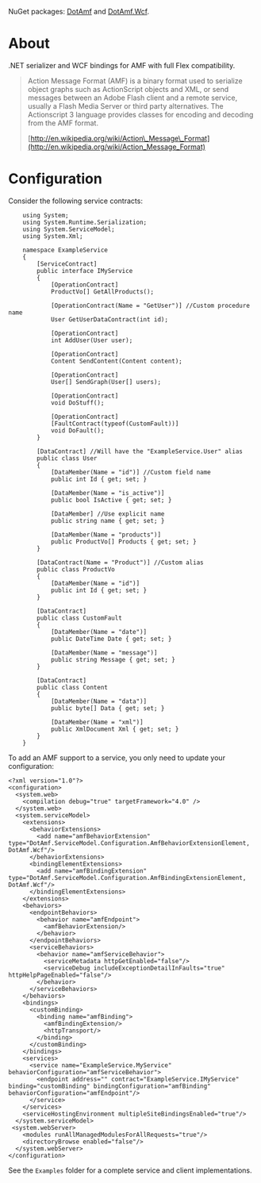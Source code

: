 NuGet packages: [DotAmf](https://www.nuget.org/packages/DotAmf/) and [DotAmf.Wcf](https://www.nuget.org/packages/DotAmf.Wcf/).

# About #

.NET serializer and WCF bindings for AMF with full Flex compatibility.

> Action Message Format (AMF) is a binary format used to serialize object graphs such as ActionScript objects and XML, or send messages between an Adobe Flash client and a remote service, usually a Flash Media Server or third party alternatives. The Actionscript 3 language provides classes for encoding and decoding from the AMF format.
>
> [http://en.wikipedia.org/wiki/Action\_Message\_Format](http://en.wikipedia.org/wiki/Action_Message_Format)

# Configuration #

Consider the following service contracts:

        using System;
        using System.Runtime.Serialization;
        using System.ServiceModel;
        using System.Xml;

        namespace ExampleService
        {
            [ServiceContract]
            public interface IMyService
            {
                [OperationContract]
                ProductVo[] GetAllProducts();

                [OperationContract(Name = "GetUser")] //Custom procedure name
                User GetUserDataContract(int id);

                [OperationContract]
                int AddUser(User user);

                [OperationContract]
                Content SendContent(Content content);

                [OperationContract]
                User[] SendGraph(User[] users);

                [OperationContract]
                void DoStuff();

                [OperationContract]
                [FaultContract(typeof(CustomFault))]
                void DoFault();
            }

            [DataContract] //Will have the "ExampleService.User" alias
            public class User
            {
                [DataMember(Name = "id")] //Custom field name
                public int Id { get; set; }

                [DataMember(Name = "is_active")]
                public bool IsActive { get; set; }

                [DataMember] //Use explicit name
                public string name { get; set; }

                [DataMember(Name = "products")]
                public ProductVo[] Products { get; set; }
            }

            [DataContract(Name = "Product")] //Custom alias
            public class ProductVo
            {
                [DataMember(Name = "id")]
                public int Id { get; set; }
            }

            [DataContract]
            public class CustomFault
            {
                [DataMember(Name = "date")]
                public DateTime Date { get; set; }

                [DataMember(Name = "message")]
                public string Message { get; set; }
            }

            [DataContract]
            public class Content
            {
                [DataMember(Name = "data")]
                public byte[] Data { get; set; }

                [DataMember(Name = "xml")]
                public XmlDocument Xml { get; set; }
            }
        }

To add an AMF support to a service, you only need to update your configuration:

    <?xml version="1.0"?>
    <configuration>
      <system.web>
        <compilation debug="true" targetFramework="4.0" />
      </system.web>
      <system.serviceModel>
        <extensions>
          <behaviorExtensions>
            <add name="amfBehaviorExtension" type="DotAmf.ServiceModel.Configuration.AmfBehaviorExtensionElement, DotAmf.Wcf"/>
          </behaviorExtensions>
          <bindingElementExtensions>
            <add name="amfBindingExtension" type="DotAmf.ServiceModel.Configuration.AmfBindingExtensionElement, DotAmf.Wcf"/>
          </bindingElementExtensions>
        </extensions>
        <behaviors>
          <endpointBehaviors>
            <behavior name="amfEndpoint">
              <amfBehaviorExtension/>
            </behavior>
          </endpointBehaviors>
          <serviceBehaviors>
            <behavior name="amfServiceBehavior">
              <serviceMetadata httpGetEnabled="false"/>
              <serviceDebug includeExceptionDetailInFaults="true" httpHelpPageEnabled="false"/>
            </behavior>
          </serviceBehaviors>
        </behaviors>
        <bindings>
          <customBinding>
            <binding name="amfBinding">
              <amfBindingExtension/>
              <httpTransport/>
            </binding>
          </customBinding>
        </bindings>
        <services>
          <service name="ExampleService.MyService" behaviorConfiguration="amfServiceBehavior">
            <endpoint address="" contract="ExampleService.IMyService" binding="customBinding" bindingConfiguration="amfBinding" behaviorConfiguration="amfEndpoint"/>
          </service>
        </services>
        <serviceHostingEnvironment multipleSiteBindingsEnabled="true"/>
      </system.serviceModel>
     <system.webServer>
        <modules runAllManagedModulesForAllRequests="true"/>
        <directoryBrowse enabled="false"/>
      </system.webServer>
    </configuration>

See the `Examples` folder for a complete service and client implementations.
